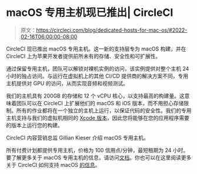 # macOS 专用主机现已推出| CircleCI

> 原文：<https://circleci.com/blog/dedicated-hosts-for-mac-os/#2022-02-16T06:00:00-08:00>

CircleCI 现已推出 macOS 专用主机。这一新的支持层专为 macOS 构建，并在 CircleCI 上为苹果开发者提供前所未有的存储、安全性和可扩展性。

通过保留专用主机，团队可以解锁对裸机实例的访问，该实例提供对整个主机 24 小时的独占访问。与运行在虚拟机上的其他 CI/CD 提供商的解决方案不同，专用主机提供对 GPU 的访问，从而实现音频和视频测试。

我们的主机具有 200GB 的存储和 12 个 vCPU 核心，以支持最高的构建量。这意味着团队可以在 CircleCI 上扩展他们的 macOS 和 iOS 版本，而不用担心存储限制。所有的作业都将在一个独立的主机上运行，以保证代码的安全性。我们的专用主机支持与我们的虚拟机相同的 [Xcode 版本](https://circleci.com/docs/testing-ios/#supported-xcode-versions)，因此您将能够在您的应用程序需要的版本上运行您的构建。

CircleCI 内容营销总监 Gillian Kieser 介绍 macOS 专用主机。

所有付费计划都提供专用主机，价格为 100 信用点/分钟，最短租期为 24 小时。要了解更多关于 macOS 专用主机的信息，请访问[文档](https://circleci.com/docs/dedicated-hosts-macos/)。你也可以在这里阅读更多关于 CircleCI 如何支持 macOS [的信息](https://circleci.com/execution-environments/macos/)。